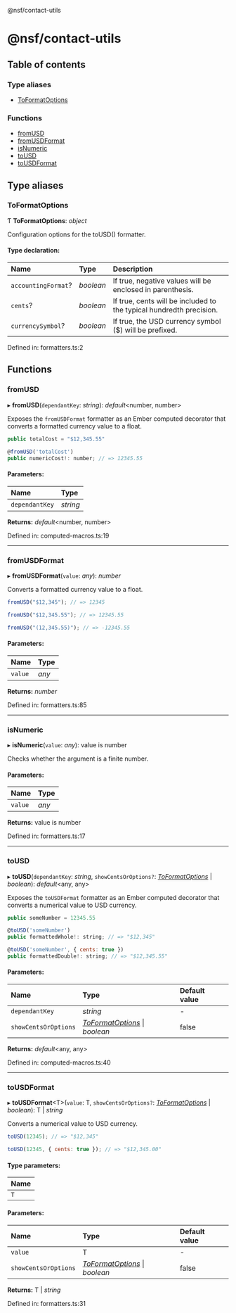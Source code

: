 @nsf/contact-utils

# @nsf/contact-utils

## Table of contents

### Type aliases

- [ToFormatOptions](README.md#toformatoptions)

### Functions

- [fromUSD](README.md#fromusd)
- [fromUSDFormat](README.md#fromusdformat)
- [isNumeric](README.md#isnumeric)
- [toUSD](README.md#tousd)
- [toUSDFormat](README.md#tousdformat)

## Type aliases

### ToFormatOptions

Ƭ **ToFormatOptions**: *object*

Configuration options for the toUSD() formatter.

#### Type declaration:

Name | Type | Description |
:------ | :------ | :------ |
`accountingFormat`? | *boolean* | If true, negative values will be enclosed in parenthesis.   |
`cents`? | *boolean* | If true, cents will be included to the typical hundredth precision.   |
`currencySymbol`? | *boolean* | If true, the USD currency symbol ($) will be prefixed.   |

Defined in: formatters.ts:2

## Functions

### fromUSD

▸ **fromUSD**(`dependantKey`: *string*): *default*<number, number\>

Exposes the `fromUSDFormat` formatter as an Ember computed decorator that converts
a formatted currency value to a float.

```javascript
public totalCost = "$12,345.55"

@fromUSD('totalCost')
public numericCost!: number; // => 12345.55
```

#### Parameters:

Name | Type |
:------ | :------ |
`dependantKey` | *string* |

**Returns:** *default*<number, number\>

Defined in: computed-macros.ts:19

___

### fromUSDFormat

▸ **fromUSDFormat**(`value`: *any*): *number*

Converts a formatted currency value to a float.

```javascript
fromUSD("$12,345"); // => 12345

fromUSD("$12,345.55"); // => 12345.55

fromUSD("(12,345.55)"); // => -12345.55
```

#### Parameters:

Name | Type |
:------ | :------ |
`value` | *any* |

**Returns:** *number*

Defined in: formatters.ts:85

___

### isNumeric

▸ **isNumeric**(`value`: *any*): value is number

Checks whether the argument is a finite number.

#### Parameters:

Name | Type |
:------ | :------ |
`value` | *any* |

**Returns:** value is number

Defined in: formatters.ts:17

___

### toUSD

▸ **toUSD**(`dependantKey`: *string*, `showCentsOrOptions?`: [*ToFormatOptions*](README.md#toformatoptions) \| *boolean*): *default*<any, any\>

Exposes the `toUSDFormat` formatter as an Ember computed decorator that converts
a numerical value to USD currency.

```javascript
public someNumber = 12345.55

@toUSD('someNumber')
public formattedWhole!: string; // => "$12,345"

@toUSD('someNumber', { cents: true })
public formattedDouble!: string; // => "$12,345.55"
```

#### Parameters:

Name | Type | Default value |
:------ | :------ | :------ |
`dependantKey` | *string* | - |
`showCentsOrOptions` | [*ToFormatOptions*](README.md#toformatoptions) \| *boolean* | false |

**Returns:** *default*<any, any\>

Defined in: computed-macros.ts:40

___

### toUSDFormat

▸ **toUSDFormat**<T\>(`value`: T, `showCentsOrOptions?`: [*ToFormatOptions*](README.md#toformatoptions) \| *boolean*): T \| *string*

Converts a numerical value to USD currency.

```javascript
toUSD(12345); // => "$12,345"

toUSD(12345, { cents: true }); // => "$12,345.00"
```

#### Type parameters:

Name |
:------ |
`T` |

#### Parameters:

Name | Type | Default value |
:------ | :------ | :------ |
`value` | T | - |
`showCentsOrOptions` | [*ToFormatOptions*](README.md#toformatoptions) \| *boolean* | false |

**Returns:** T \| *string*

Defined in: formatters.ts:31
